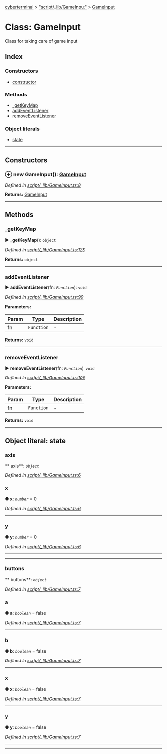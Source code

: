 [cyberterminal](../README.md) > ["script/_lib/GameInput"](../modules/_script__lib_gameinput_.md) > [GameInput](../classes/_script__lib_gameinput_.gameinput.md)



# Class: GameInput


Class for taking care of game input

## Index

### Constructors

* [constructor](_script__lib_gameinput_.gameinput.md#constructor)


### Methods

* [_getKeyMap](_script__lib_gameinput_.gameinput.md#_getkeymap)
* [addEventListener](_script__lib_gameinput_.gameinput.md#addeventlistener)
* [removeEventListener](_script__lib_gameinput_.gameinput.md#removeeventlistener)


### Object literals

* [state](_script__lib_gameinput_.gameinput.md#state)



---
## Constructors
<a id="constructor"></a>


### ⊕ **new GameInput**(): [GameInput](_script__lib_gameinput_.gameinput.md)


*Defined in [script/_lib/GameInput.ts:8](https://github.com/FantasyInternet/cyberterminal/blob/HEAD/src/script/_lib/GameInput.ts#L8)*





**Returns:** [GameInput](_script__lib_gameinput_.gameinput.md)

---


## Methods
<a id="_getkeymap"></a>

###  _getKeyMap

► **_getKeyMap**(): `object`



*Defined in [script/_lib/GameInput.ts:128](https://github.com/FantasyInternet/cyberterminal/blob/HEAD/src/script/_lib/GameInput.ts#L128)*





**Returns:** `object`





___

<a id="addeventlistener"></a>

###  addEventListener

► **addEventListener**(fn: *`Function`*): `void`



*Defined in [script/_lib/GameInput.ts:99](https://github.com/FantasyInternet/cyberterminal/blob/HEAD/src/script/_lib/GameInput.ts#L99)*



**Parameters:**

| Param | Type | Description |
| ------ | ------ | ------ |
| fn | `Function`   |  - |





**Returns:** `void`





___

<a id="removeeventlistener"></a>

###  removeEventListener

► **removeEventListener**(fn: *`Function`*): `void`



*Defined in [script/_lib/GameInput.ts:106](https://github.com/FantasyInternet/cyberterminal/blob/HEAD/src/script/_lib/GameInput.ts#L106)*



**Parameters:**

| Param | Type | Description |
| ------ | ------ | ------ |
| fn | `Function`   |  - |





**Returns:** `void`





___


<a id="state"></a>

## Object literal: state


<a id="state.axis"></a>

###  axis

** axis**:  *`object`* 

*Defined in [script/_lib/GameInput.ts:6](https://github.com/FantasyInternet/cyberterminal/blob/HEAD/src/script/_lib/GameInput.ts#L6)*




<a id="state.axis.x"></a>

###  x

**●  x**:  *`number`*  = 0

*Defined in [script/_lib/GameInput.ts:6](https://github.com/FantasyInternet/cyberterminal/blob/HEAD/src/script/_lib/GameInput.ts#L6)*





___
<a id="state.axis.y"></a>

###  y

**●  y**:  *`number`*  = 0

*Defined in [script/_lib/GameInput.ts:6](https://github.com/FantasyInternet/cyberterminal/blob/HEAD/src/script/_lib/GameInput.ts#L6)*





___

___
<a id="state.buttons"></a>

###  buttons

** buttons**:  *`object`* 

*Defined in [script/_lib/GameInput.ts:7](https://github.com/FantasyInternet/cyberterminal/blob/HEAD/src/script/_lib/GameInput.ts#L7)*




<a id="state.buttons.a"></a>

###  a

**●  a**:  *`boolean`*  = false

*Defined in [script/_lib/GameInput.ts:7](https://github.com/FantasyInternet/cyberterminal/blob/HEAD/src/script/_lib/GameInput.ts#L7)*





___
<a id="state.buttons.b"></a>

###  b

**●  b**:  *`boolean`*  = false

*Defined in [script/_lib/GameInput.ts:7](https://github.com/FantasyInternet/cyberterminal/blob/HEAD/src/script/_lib/GameInput.ts#L7)*





___
<a id="state.buttons.x-1"></a>

###  x

**●  x**:  *`boolean`*  = false

*Defined in [script/_lib/GameInput.ts:7](https://github.com/FantasyInternet/cyberterminal/blob/HEAD/src/script/_lib/GameInput.ts#L7)*





___
<a id="state.buttons.y-1"></a>

###  y

**●  y**:  *`boolean`*  = false

*Defined in [script/_lib/GameInput.ts:7](https://github.com/FantasyInternet/cyberterminal/blob/HEAD/src/script/_lib/GameInput.ts#L7)*





___

___


